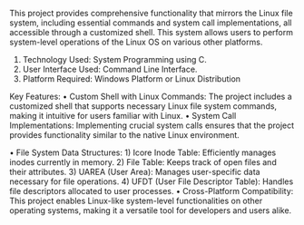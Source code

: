 This project provides comprehensive functionality that mirrors the Linux file system, 
including essential commands and system call implementations, all accessible through a customized shell. 
This system allows users to perform system-level operations of the Linux OS on various other platforms.

1)	Technology Used: System Programming using C.
2)	User Interface Used: Command Line Interface.
3)	Platform Required: Windows Platform or Linux Distribution

Key Features:
•	Custom Shell with Linux Commands: The project includes a customized shell that supports necessary Linux file system commands, making it intuitive for users familiar with Linux.
• System Call Implementations: Implementing crucial system calls ensures that the project provides functionality similar to the native Linux environment.

• File System Data Structures:
      1)	Icore Inode Table: Efficiently manages inodes currently in memory.
      2)	File Table: Keeps track of open files and their attributes.
      3)	UAREA (User Area): Manages user-specific data necessary for file operations.
      4)	UFDT (User File Descriptor Table): Handles file descriptors allocated to user processes.
• Cross-Platform Compatibility: This project enables Linux-like system-level functionalities on other operating systems, making it a versatile tool for developers and users alike.




